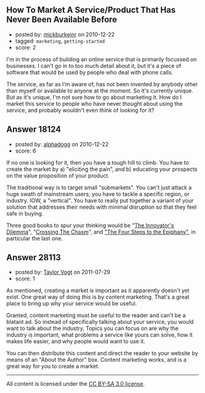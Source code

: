 ## How To Market A Service/Product That Has Never Been Available Before

- posted by: [mickburkejnr](https://stackexchange.com/users/-1/5847-mickburkejnr) on 2010-12-22
- tagged: `marketing`, `getting-started`
- score: 2

I'm in the process of building an online service that is primarily focussed on businesses. I can't go in to too much detail about it, but it's a piece of software that would be used by people who deal with phone calls.

The service, as far as I'm aware of, has not been invented by anybody other than myself or available to anyone at the moment. So it's currently unique. But as it's unique, I'm not sure how to go about marketing it. How do I market this service to people who have never thought about using the service, and probably wouldn't even think of looking for it?


## Answer 18124

- posted by: [alphadogg](https://stackexchange.com/users/-1/3197-alphadogg) on 2010-12-22
- score: 6

<p>If no one is looking for it, then you have a tough hill to climb. You have to create the market by a) "eliciting the pain", and b) educating your prospects on the value proposition of your product.</p>

<p>The traditional way is to target small "submarkets". You can't just attack a huge swath of mainstream users; you have to tackle a specific region, or industry. IOW, a "vertical". You have to really put together a variant of your solution that addresses their needs with minimal disruption so that they feel safe in buying.</p>

<p>Three good books to spur your thinking would be "<a href="http://rads.stackoverflow.com/amzn/click/0060521996" rel="nofollow">The Innovator's Dilemma</a>", "<a href="http://rads.stackoverflow.com/amzn/click/0060517123" rel="nofollow">Crossing The Chasm</a>", and <a href="http://rads.stackoverflow.com/amzn/click/0976470705" rel="nofollow">"The Four Steps to the Epiphany"</a>, in particular the last one.</p>



## Answer 28113

- posted by: [Taylor Vogt](https://stackexchange.com/users/-1/8275-taylor-vogt) on 2011-07-29
- score: 1

As mentioned, creating a market is important as it apparently doesn't yet exist. One great way of doing this is by content marketing. That's a great place to bring up why your service would be useful.

Granted, content marketing must be useful to the reader and can't be a blatant ad. So instead of specifically talking about your service, you would want to talk about the industry. Topics you can focus on are why the industry is important, what problems a service like yours can solve, how it makes life easier, and why people would want to use it.

You can then distribute this content and direct the reader to your website by means of an "About the Author" box. Content marketing works, and is a great way for you to create a market.



---

All content is licensed under the [CC BY-SA 3.0 license](https://creativecommons.org/licenses/by-sa/3.0/).
